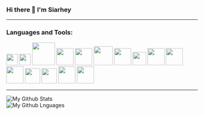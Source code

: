 ### Hi there 👋 I'm Siarhey

<hr>

### Languages and Tools:
<a href="https://html.spec.whatwg.org/" title="HTML"><img  width="30px" heigth="50px" src ="https://cdn.svgporn.com/logos/html-5.svg"></a>
<a href="https://www.w3.org/TR/CSS/" title="CSS"><img  width="30px" heigth="50px" src ="https://cdn.svgporn.com/logos/css-3.svg"></a>
<a href="https://github.com/" title="Sass"><img width="60px" heigth="50px" src="https://cdn.svgporn.com/logos/sass.svg" /></a>
<a href="https://www.javascript.com/" title="JavaScript"><img  width="45px" heigth="50px" src ="https://cdn.svgporn.com/logos/javascript.svg"></a>
<a href="https://www.typescriptlang.org/" title="TypeScript"><img  width="45px" heigth="50px" src ="https://cdn.svgporn.com/logos/typescript-icon.svg"></a>
<a href="https://reactjs.org/" title="React"><img width="50px" heigth="50px" src="https://cdn.svgporn.com/logos/react.svg" /></a>
<a href="https://redux.js.org/" title="Redux"><img width="45px" heigth="45px" src="https://cdn.svgporn.com/logos/redux.svg" /></a>
<a href="https://firebase.google.com/" title="Firebase"><img width="35px" heigth="45px" src="https://cdn.svgporn.com/logos/firebase.svg" /></a>
<a href="https://git-scm.com/" title="Git"><img width="45px" heigth="50px" src="https://cdn.svgporn.com/logos/git-icon.svg" /></a>
<a href="https://github.com/" title="Github"><img width="45px" heigth="50px" src="https://cdn.svgporn.com/logos/github-icon.svg" /></a>
<a href="http://webpack.github.io/" title="Webpack"><img width="45px" heigth="45px" src="https://cdn.svgporn.com/logos/webpack.svg" /></a>
<a href="https://code.visualstudio.com/" title="VSCode"><img width="40px" heigth="45px" src="https://cdn.svgporn.com/logos/visual-studio-code.svg" /></a>
<a href="https://prettier.io/" title="Prettier"><img width="40px" heigth="45px" src="https://cdn.svgporn.com/logos/prettier.svg" /></a>
<a href="https://editorconfig.org/" title="Editorconfig"><img width="45px" heigth="45px" src="https://cdn.svgporn.com/logos/editorconfig.svg" /></a>
<a href="https://eslint.org/" title="Eslint"><img width="45px" heigth="45px" src="https://cdn.svgporn.com/logos/eslint.svg" /></a>

<hr>
<img  alt="My Github Stats" src="https://github-readme-stats.vercel.app/api?username=cup0ra&show_icons=true?count_private=true&theme=dark">
<br>
<img    alt="My Github Lnguages" src="https://github-readme-stats.vercel.app/api/top-langs/?username=cup0ra&layout=compact&langs_count=8&theme=dark">

<!--
**cup0ra/cup0ra** is a ✨ _special_ ✨ repository because its `README.md` (this file) appears on your GitHub profile.

Here are some ideas to get you started:

- 🔭 I’m currently working on ...
- 🌱 I’m currently learning ...
- 👯 I’m looking to collaborate on ...
- 🤔 I’m looking for help with ...
- 💬 Ask me about ...
- 📫 How to reach me: ...
- 😄 Pronouns: ...
- ⚡ Fun fact: ...
-->
